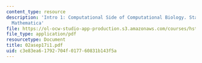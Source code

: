 ```yaml
---
content_type: resource
description: 'Intro 1: Computational Side of Computational Biology. Statistics; Perl,
  Mathematica'
file: https://ol-ocw-studio-app-production.s3.amazonaws.com/courses/hst-508-genomics-and-computational-biology-fall-2002/c3e83ea61792704f017760831b143f5a_02asep17i1.pdf
file_type: application/pdf
resourcetype: Document
title: 02asep17i1.pdf
uid: c3e83ea6-1792-704f-0177-60831b143f5a
---
```

